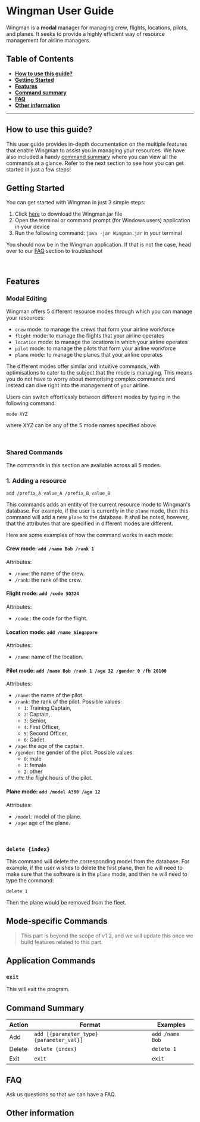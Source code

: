 # Wingman User Guide


Wingman is a **modal** manager for managing crew, flights, locations, pilots, and planes.
It seeks to provide a highly efficient way of resource management for airline managers.

## Table of Contents
- **[How to use this guide?](#how-to-use-this-guide)**
- **[Getting Started](#getting-started)**
- **[Features](#features)**
- **[Command summary](#command-summary)**
- **[FAQ](#faq)**
- **[Other information](#other-information)**

-------------------------------------------------------------------------------

## How to use this guide?

This user guide provides in-depth documentation on the multiple features that enable Wingman
to assist you in managing your resources.
We have also included a handy [command summary](#command-summary) where you can view all the commands at a glance.
Refer to the next section to see how you can get started in just a few steps!

## Getting Started

You can get started with Wingman in just 3 simple steps:
1. Click [here](https://github.com/AY2223S2-CS2103T-W11-1/tp/releases/tag/v1.3) to download the Wingman.jar file
2. Open the terminal or command prompt (for Windows users) application in your device
3. Run the following command: `java -jar Wingman.jar` in your terminal

You should now be in the Wingman application. 
If that is not the case, head over to our [FAQ](#faq) section to troubleshoot

<br>

## Features

### Modal Editing

Wingman offers 5 different resource modes through which you can manage your resources:
- `crew` mode: to manage the crews that form your airline workforce
- `flight` mode: to manage the flights that your airline operates
- `location` mode: to manage the locations in which your airline operates
- `pilot` mode: to manage the pilots that form your airline workforce
- `plane` mode: to manage the planes that your airline operates

The different modes offer similar and intuitive commands, with optimisations to cater to the subject
that the mode is managing. This means you do not have to worry about memorising complex commands and instead
can dive right into the management of your airline.

Users can switch effortlessly between different modes by typing in the following command:
```
mode XYZ
```
where XYZ can be any of the 5 mode names specified above.

<br>

### Shared Commands

The commands in this section are available across all 5 modes.

### 1. Adding a resource
```
add /prefix_A value_A /prefix_B value_B
```
This commands adds an entity of the current resource mode to Wingman's database. For example,
if the user is currently in the `plane` mode, then this command will add a new
`plane` to the database. It shall be noted, however, that the attributes that are specified in different modes are different. 

Here are some examples of how the command works in each mode:

#### Crew mode: `add /name Bob /rank 1`
Attributes:
- `/name`: the name of the crew.
- `/rank`: the rank of the crew.

#### Flight mode: `add /code SQ324`
Attributes:
- `/code` : the code for the flight.

#### Location mode: `add /name Singapore`
Attributes:
- `/name`: name of the location.

#### Pilot mode: `add /name Bob /rank 1 /age 32 /gender 0 /fh 20100`
Attributes:
- `/name`: the name of the pilot.
- `/rank`: the rank of the pilot. Possible values:
  - `1`: Training Captain,
  - `2`: Captain,
  - `3`: Senior,
  - `4`: First Officer,
  - `5`: Second Officer,
  - `6`: Cadet.
- `/age`: the age of the captain.
- `/gender`: the gender of the pilot. Possible values:
  - `0`: male
  - `1`: female
  - `2`: other
- `/fh`: the flight hours of the pilot.

#### Plane mode: `add /model A380 /age 12`
Attributes:
- `/model`: model of the plane.
- `/age`: age of the plane.

<br>

### `delete {index}`

This command will delete the corresponding model from the database. For
example, if the user wishes to delete the first plane, then he will need to
make sure that the software is in the `plane` mode, and then he will need to
type the command:

```
delete 1
```

Then the plane would be removed from the fleet.

## Mode-specific Commands

> This part is beyond the scope of v1.2, and we will update this once we build
> features related to this part.

## Application Commands

### `exit`

This will exit the program.

## Command Summary

| **Action** | **Format**                               | **Examples**    |
|------------|------------------------------------------|-----------------|
| Add        | `add [{parameter_type} {parameter_val}]` | `add /name Bob` |
| Delete     | `delete {index}`                         | `delete 1`      |
| Exit       | `exit`                                   | `exit`          |


## FAQ

Ask us questions so that we can have a FAQ.

## Other information

